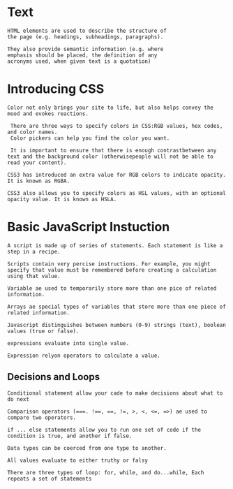 # Text 

    HTML elements are used to describe the structure of
    the page (e.g. headings, subheadings, paragraphs).
        
    They also provide semantic information (e.g. where
    emphasis should be placed, the definition of any
    acronyms used, when given text is a quotation)

# Introducing CSS 
    Color not only brings your site to life, but also helps convey the mood and evokes reactions.
    
     There are three ways to specify colors in CSS:RGB values, hex codes, and color names.
     Color pickers can help you find the color you want.
    
     It is important to ensure that there is enough contrastbetween any text and the background color (otherwisepeople will not be able to read your content).

    CSS3 has introduced an extra value for RGB colors to indicate opacity. It is known as RGBA.
    
    CSS3 also allows you to specify colors as HSL values, with an optional opacity value. It is known as HSLA.



# Basic JavaScript Instuction

    A script is made up of series of statements. Each statement is like a step in a recipe.

    Scripts contain very percise instructions. For example, you might specify that value must be remembered before creating a calculation using that value.

    Variable ae used to temporarily store more than one pice of related information.

    Arrays ae special types of variables that store more than one piece of related information. 

    Javascript distinguishes between numbers (0-9) strings (text), boolean values (true or false).

    expressions evaluate into single value.

    Expression relyon operators to calculate a value.

## Decisions and Loops

    Conditional statement allow your cade to make decisions about what to do next

    Comparison operators (===. !==, ==, !=, >, <, <=, =>) ae used to compare two operators.

    if ... else statements allow you to run one set of code if the condition is true, and another if false.

    Data types can be coerced from one type to another.

    All values evaluate to either truthy or falsy

    There are three types of loop: for, while, and do...while, Each repeats a set of statements
